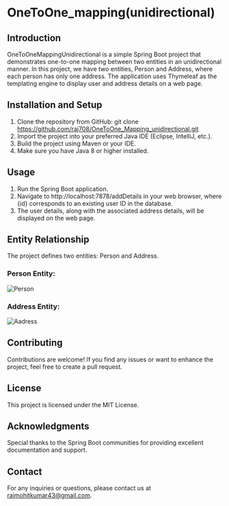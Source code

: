 # OneToOne_mapping(unidirectional)
## Introduction
OneToOneMappingUnidirectional is a simple Spring Boot project that demonstrates one-to-one mapping between two entities in an unidirectional manner. In this project, we have two entities, Person and Address, where each person has only one address. The application uses Thymeleaf as the templating engine to display user and address details on a web page.
## Installation and Setup
1. Clone the repository from GitHub:
git clone https://github.com/raj708/OneToOne_Mapping_unidirectional.git
1. Import the project into your preferred Java IDE (Eclipse, IntelliJ, etc.).
1. Build the project using Maven or your IDE.
1. Make sure you have Java 8 or higher installed.
## Usage
1. Run the Spring Boot application.
2. Navigate to http://localhost:7878/addDetails in your web browser, where {id} corresponds to an existing user ID in the database.
3. The user details, along with the associated address details, will be displayed on the web page.
## Entity Relationship
The project defines two entities: Person and Address.
### Person Entity:
 ![Person](https://github.com/raj708/OneToOne_mapping_unidirectional/assets/51775680/b6fbce00-f828-40ba-8548-5b4357cddcd8)


### Address Entity:
 ![Aadress](https://github.com/raj708/OneToOne_mapping_unidirectional/assets/51775680/976e9531-9cdb-4421-b560-220acfb6adcf)

## Contributing
Contributions are welcome! If you find any issues or want to enhance the project, feel free to create a pull request.
## License
This project is licensed under the MIT License.
## Acknowledgments
Special thanks to the Spring Boot communities for providing excellent documentation and support.
## Contact
For any inquiries or questions, please contact us at rajmohitkumar43@gmail.com.
